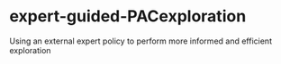 # expert-guided-PACexploration
Using an external expert policy to perform more informed and efficient exploration
